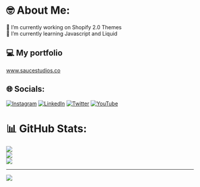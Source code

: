 # 🤓 About Me:
🫡 I’m currently working on Shopify 2.0 Themes<br>🌱 I’m currently learning Javascript and Liquid

## 💻 My portfolio
<a href="https://www.saucestudios.co/">www.saucestudios.co</a>


## 🌐 Socials:
[![Instagram](https://img.shields.io/badge/Instagram-%23E4405F.svg?logo=Instagram&logoColor=white)](https://instagram.com/royasaucedo) [![LinkedIn](https://img.shields.io/badge/LinkedIn-%230077B5.svg?logo=linkedin&logoColor=white)](https://linkedin.com/in/roysaucedo) [![Twitter](https://img.shields.io/badge/Twitter-%231DA1F2.svg?logo=Twitter&logoColor=white)](https://twitter.com/royasaucedo) [![YouTube](https://img.shields.io/badge/YouTube-%23FF0000.svg?logo=YouTube&logoColor=white)](https://youtube.com/c/UCSkkIddd50SReiAR1eP38bQ) 


# 📊 GitHub Stats:
![](https://github-readme-stats.vercel.app/api?username=roysaucedo&theme=vue-dark&hide_border=false&include_all_commits=true&count_private=true)<br/>
![](https://github-readme-streak-stats.herokuapp.com/?user=roysaucedo&theme=vue-dark&hide_border=false)<br/>
![](https://github-readme-stats.vercel.app/api/top-langs/?username=roysaucedo&theme=vue-dark&hide_border=false&include_all_commits=true&count_private=true&layout=compact)

---
[![](https://visitcount.itsvg.in/api?id=roysaucedo&icon=0&color=0)](https://visitcount.itsvg.in)
